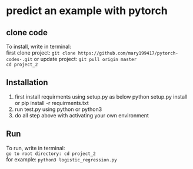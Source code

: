 # predict an example with pytorch

## clone code

To install, write in terminal:<br/>
first clone project: `git clone https://github.com/mary199417/pytorch-codes-.git` or update project: `git pull origin master` <br/>
`cd project_2`<br/>


## Installation

1. first install requirments using setup.py as below
	python setup.py install
    or  pip install -r requirments.txt
2. run test.py using python or python3
3. do all step above with activating your own environment



## Run

To run, write in terminal: <br/>
`go to root directory: cd project_2`<br/>
for example: `python3 logistic_regression.py `

